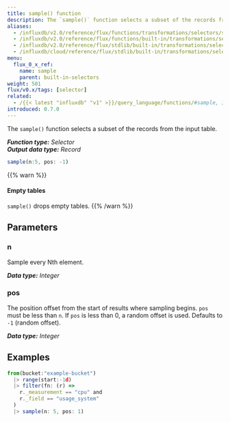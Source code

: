 ```yaml
---
title: sample() function
description: The `sample()` function selects a subset of the records from the input table.
aliases:
  - /influxdb/v2.0/reference/flux/functions/transformations/selectors/sample
  - /influxdb/v2.0/reference/flux/functions/built-in/transformations/selectors/sample/
  - /influxdb/v2.0/reference/flux/stdlib/built-in/transformations/selectors/sample/
  - /influxdb/cloud/reference/flux/stdlib/built-in/transformations/selectors/sample/
menu:
  flux_0_x_ref:
    name: sample
    parent: built-in-selectors
weight: 501
flux/v0.x/tags: [selector]
related:
  - /{{< latest "influxdb" "v1" >}}/query_language/functions/#sample, InfluxQL – SAMPLE()
introduced: 0.7.0
---
```


The `sample()` function selects a subset of the records from the input table.

_**Function type:** Selector_  
_**Output data type:** Record_

```js
sample(n:5, pos: -1)
```

{{% warn %}}
#### Empty tables
`sample()` drops empty tables.
{{% /warn %}}

## Parameters

### n
Sample every Nth element.

_**Data type:** Integer_

### pos
The position offset from the start of results where sampling begins.
`pos` must be less than `n`.
If `pos` is less than 0, a random offset is used.
Defaults to `-1` (random offset).

_**Data type:** Integer_

## Examples
```js
from(bucket:"example-bucket")
  |> range(start:-1d)
  |> filter(fn: (r) =>
    r._measurement == "cpu" and
    r._field == "usage_system"
  )
  |> sample(n: 5, pos: 1)
```
